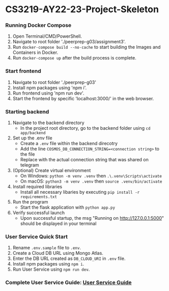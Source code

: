 # CS3219-AY22-23-Project-Skeleton


### Running Docker Compose
1. Open Terminal/CMD/PowerShell.
2. Navigate to root folder './peerprep-g03/assignment3'.
3. Run `docker-compose build --no-cache` to start building the Images and Containers in Docker.
4. Run `docker-compose up` after the build process is complete.


### Start frontend
1. Navigate to root folder './peerprep-g03'
2. Install npm packages using 'npm i'.
3. Run frontend using 'npm run dev'.
4. Start the frontend by specific 'localhost:3000/' in the web browser.


### Starting backend
1. Navigate to the backend directory
    - In the project root directory, go to the backend folder using `cd app/backend`
2. Set up the .env file
    - Create a `.env` file within the backend direcotry
    - Add the line `COSMOS_DB_CONNECTION_STRING=<connection string>` to the file
    - Replace <connection string> with the actual connection string that was shared on telegram
3. (Optional) Create virtual environment
    - On Windows: `python -m venv .venv` then `.\.venv\Scripts\activate`
    - On macOS: `python3 -m venv .venv` then `source .venv/bin/activate`
4. Install required libraries
    - Install all necessary libaries by executing `pip install -r requirements.txt`
5.  Run the program
    - Start the flask application with `python app.py`
6. Verify successful launch 
    - Upon successful startup, the msg "Running on http://127.0.0.1:5000" should be displayed in your terminal


### User Service Quick Start
1. Rename `.env.sample` file to `.env`.
2. Create a Cloud DB URL using Mongo Atlas.
3. Enter the DB URL created as `DB_CLOUD_URI` in `.env` file.
4. Install npm packages using `npm i`.
5. Run User Service using `npm run dev`.


### Complete User Service Guide: [User Service Guide](./user-service/README.md)
